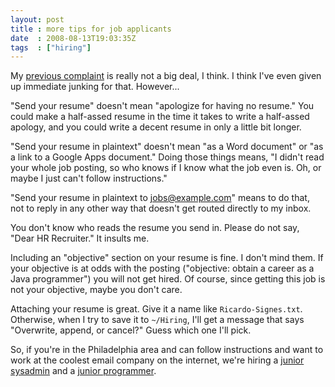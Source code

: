 ```yaml
---
layout: post
title : more tips for job applicants
date  : 2008-08-13T19:03:35Z
tags  : ["hiring"]
---
```

My [previous complaint](http://rjbs.manxome.org/rubric/entry/1648) is really
not a big deal, I think.  I think I've even given up immediate junking for
that.  However...

"Send your resume" doesn't mean "apologize for having no resume."  You could
make a half-assed resume in the time it takes to write a half-assed apology,
and you could write a decent resume in only a little bit longer.

"Send your resume in plaintext" doesn't mean "as a Word document" or "as a link
to a Google Apps document."  Doing those things means, "I didn't read your
whole job posting, so who knows if I know what the job even is.  Oh, or maybe I
just can't follow instructions."

"Send your resume in plaintext to jobs@example.com" means to do that, not to
reply in any other way that doesn't get routed directly to my inbox.

You don't know who reads the resume you send in.  Please do not say, "Dear HR
Recruiter."  It insults me.

Including an "objective" section on your resume is fine.  I don't mind them.
If your objective is at odds with the posting ("objective: obtain a career as a
Java programmer") you will not get hired.  Of course, since getting this job is
not your objective, maybe you don't care.

Attaching your resume is great.  Give it a name like `Ricardo-Signes.txt`.
Otherwise, when I try to save it to `~/Hiring`, I'll get a message that says
"Overwrite, append, or cancel?"  Guess which one I'll pick.

So, if you're in the Philadelphia area and can follow instructions and want to
work at the coolest email company on the internet, we're hiring a [junior sysadmin](http://philadelphia.craigslist.org/sad/792369480.html) and a [junior programmer](http://philadelphia.craigslist.org/eng/792365652.html).


